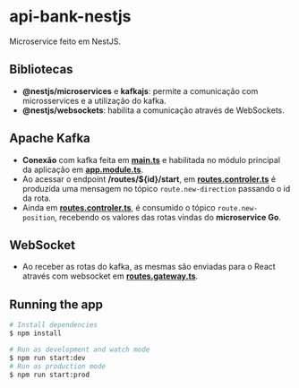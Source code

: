 # api-bank-nestjs
Microservice feito em NestJS.

## Bibliotecas
- **@nestjs/microservices** e **kafkajs**: permite a comunicação com microsservices e a utilização do kafka.
- **@nestjs/websockets**: habilita a comunicação através de WebSockets.

## Apache Kafka
- **Conexão** com kafka feita em **[main.ts](https://github.com/VictorMagalhaesSales/microservices-delivery-parent/blob/master/api-routes-nestjs/src/main.ts)** e habilitada no módulo principal da aplicação em **[app.module.ts](https://github.com/VictorMagalhaesSales/microservices-delivery-parent/blob/master/api-routes-nestjs/src/app.module.ts)**.
- Ao acessar o endpoint **/routes/${id}/start**, em **[routes.controler.ts](https://github.com/VictorMagalhaesSales/microservices-delivery-parent/blob/master/api-routes-nestjs/src/controllers/routes.controller.ts)** é produzida uma mensagem no tópico `route.new-direction` passando o id da rota.
- Ainda em **[routes.controler.ts](https://github.com/VictorMagalhaesSales/microservices-delivery-parent/blob/master/api-routes-nestjs/src/controllers/routes.controller.ts)**, é consumido o tópico `route.new-position`, recebendo os valores das rotas vindas do **microservice Go**.

## WebSocket
- Ao receber as rotas do kafka, as mesmas são enviadas para o React através com websocket em **[routes.gateway.ts](https://github.com/VictorMagalhaesSales/microservices-delivery-parent/blob/master/api-routes-nestjs/src/websocket/routes.gateway.ts)**.


## Running the app
```bash
# Install dependencies
$ npm install

# Run as development and watch mode
$ npm run start:dev
# Run as production mode
$ npm run start:prod
```
